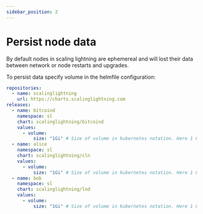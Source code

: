 ```yaml
---
sidebar_position: 2
---
```


# Persist node data

By default nodes in scaling lightning are ephemereal and will lost their data between network or node restarts and upgrades.

To persist data specify volume in the helmfile configuration:

```yaml title="network.yaml"
repositories:
  - name: scalinglightning
    url: https://charts.scalinglightning.com
releases:
  - name: bitcoind
    namespace: sl
    chart: scalinglightning/bitcoind
    values:
      - volume:
          size: "1Gi" # Size of volume in kubernetes notation. Here 1 Gibibyte (1,073,741,824 bytes) is specified.
  - name: alice
    namespace: sl
    chart: scalinglightning/cln
    values:
      - volume:
          size: "1Gi" # Size of volume in kubernetes notation. Here 1 Gibibyte (1,073,741,824 bytes) is specified.
  - name: bob
    namespace: sl
    chart: scalinglightning/lnd
    values:
      - volume:
          size: "1Gi" # Size of volume in kubernetes notation. Here 1 Gibibyte (1,073,741,824 bytes) is specified.
```
